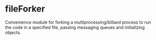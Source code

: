 fileForker
==========

Convenience module for forking a multiprocessing/billiard process to run the code in a specified file, passing messaging queues and initializing objects.
